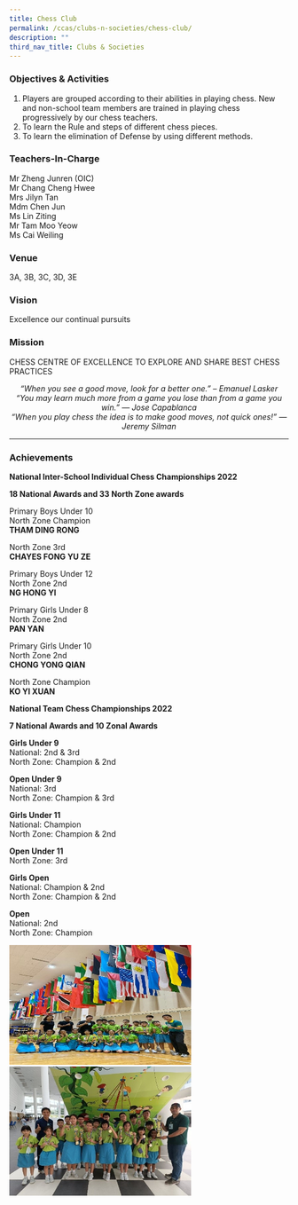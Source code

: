 ```yaml
---
title: Chess Club
permalink: /ccas/clubs-n-societies/chess-club/
description: ""
third_nav_title: Clubs & Societies
---
```

### Objectives &amp; Activities

1.  Players are grouped according to their abilities in playing chess. New and non-school team members are trained in playing chess progressively by our chess teachers.
2.  To learn the Rule and steps of different chess pieces.
3.  To learn the elimination of Defense by using different methods.

### Teachers-In-Charge


Mr Zheng Junren (OIC) <br>
Mr Chang Cheng Hwee <br>
Mrs Jilyn Tan <br>
Mdm Chen Jun <br>
Ms Lin Ziting <br>
Mr Tam Moo Yeow <br>
Ms Cai Weiling

### Venue

3A, 3B, 3C, 3D, 3E

### Vision

Excellence our continual pursuits

### Mission

CHESS CENTRE OF EXCELLENCE TO EXPLORE AND SHARE BEST CHESS PRACTICES

<center><i>“When you see a good move, look for a better one.” – Emanuel Lasker<br>
“You may learn much more from a game you lose than from a game you win.” — Jose Capablanca<br>
“When you play chess the idea is to make good moves, not quick ones!” — Jeremy Silman</i></center>

***

### Achievements

**National Inter-School Individual Chess Championships 2022**

**18 National Awards and 33 North Zone awards**

Primary Boys Under 10 <br>
North Zone Champion <br>
**THAM DING RONG**

  

North Zone 3rd<br>
**CHAYES FONG YU ZE**

  

Primary Boys Under 12<br>
North Zone 2nd<br>
**NG HONG YI**

  

Primary Girls Under 8<br>
North Zone 2nd<br>
**PAN YAN**

  

Primary Girls Under 10<br>
North Zone 2nd<br>
**CHONG YONG QIAN**

  

North Zone Champion<br>
**KO YI XUAN**

  

  

**National Team Chess Championships 2022**

  

**7 National Awards and 10 Zonal Awards**

  

**Girls Under 9**<br>
National: 2nd &amp; 3rd<br>
North Zone: Champion &amp; 2nd

  

**Open Under 9**<br>
National: 3rd<br>
North Zone: Champion &amp; 3rd

  

**Girls Under 11**<br>
National: Champion<br>
North Zone: Champion &amp; 2nd

  

**Open Under 11**<br>
North Zone: 3rd

  

**Girls Open**<br>
National: Champion &amp; 2nd<br>
North Zone: Champion &amp; 2nd

  

**Open**<br>
National: 2nd<br>
North Zone: Champion

<img style="width:65%" src="/images/chess%20club%201.jpg">
		 
<img style="width:65%" src="/images/chess%20club%202.jpg">